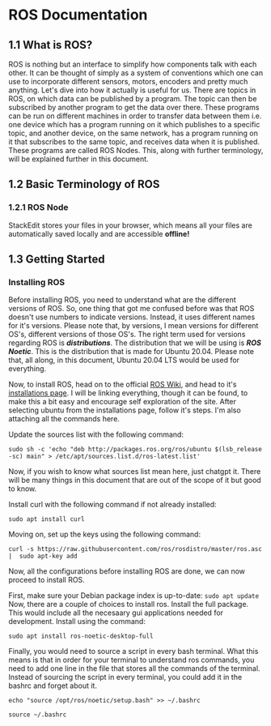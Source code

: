# ROS Documentation

##  1.1 What is ROS?

ROS is nothing but an interface to simplify how components talk with each other. It can be thought of simply as a system of conventions which one can use to incorporate different sensors, motors, encoders and pretty much anything.
Let's dive into how it actually is useful for us. There are topics in ROS, on which data can be published by a program. The topic can then be subscribed by another program to get the data over there. These programs can be run on different machines in order to transfer data between them i.e. one device which has a program running on it which publishes to a specific topic, and another device, on the same network, has a program running on it that subscribes to the same topic, and receives data when it is published. These programs are called ROS Nodes. This, along with further terminology, will be explained further in this document.
## 1.2 Basic Terminology of ROS
### 1.2.1 ROS Node

StackEdit stores your files in your browser, which means all your files are automatically saved locally and are accessible **offline!**

## 1.3 Getting Started
### Installing ROS
Before installing ROS, you need to understand what are the different versions of ROS. So, one thing that got me confused before was that ROS doesn't use numbers to indicate versions. Instead, it uses different names for it's versions. Please note that, by versions, I mean  versions for different OS's, different versions of those OS's. The right term used for versions regarding ROS is ***distributions***. The distribution that we will be using is ***ROS Noetic***. This is the distribution that is made for Ubuntu 20.04. Please note that, all along, in this document, Ubuntu 20.04 LTS would be used for everything.

Now, to install ROS, head on to the official [ROS Wiki](https://wiki.ros.org/noetic), and head to it's [installations page](https://wiki.ros.org/noetic/Installation). I will be linking everything, though it can be found, to make this a bit easy and encourage self exploration of the site. 
After selecting ubuntu from the installations page, follow it's steps. I'm also attaching all the commands here.

Update the sources list with the following command:

 ```sudo sh -c 'echo "deb http://packages.ros.org/ros/ubuntu $(lsb_release -sc) main" > /etc/apt/sources.list.d/ros-latest.list'```
 
Now, if you wish to know what sources list mean here, just chatgpt it. There will be many things in this document that are out of the scope of it but good to know.
  
Install curl with the following command if not already installed:

```sudo apt install curl```

Moving on, set up the keys using the following command:

`curl -s https://raw.githubusercontent.com/ros/rosdistro/master/ros.asc | 
    sudo apt-key add`

Now, all the configurations before installing ROS are done, we can now proceed to install ROS.

First, make sure your Debian package index is up-to-date:
`sudo apt update`
Now, there are a couple of choices to install ros. Install the full package. This would include all the necesaary gui applications needed for development.
Install using the command:

`sudo apt install ros-noetic-desktop-full`

Finally, you would need to source a script in every bash terminal. What this means is that in order for your terminal to understand ros commands, you need to add one line in the file that stores all the commands of the terminal.
Instead of sourcing the script in every terminal, you could add it in the bashrc and forget about it.

`echo "source /opt/ros/noetic/setup.bash" >> ~/.bashrc`

`source ~/.bashrc`
